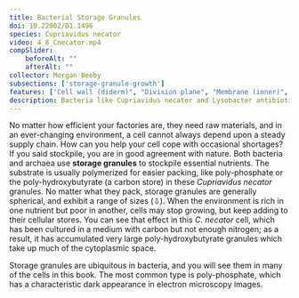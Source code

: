 ```yaml
---
title: Bacterial Storage Granules
doi: 10.22002/D1.1496
species: Cupriavidus necator
video: 4_8_Cnecator.mp4
compSlider:
    beforeAlt: ""
    afterAlt: ""
collector: Morgan Beeby
subsections: ['storage-granule-growth']
features: ["Cell wall (diderm)", "Division plane", "Membrane (inner)", "Membrane (outer)", "Ribosomes", "Storage granules"]
description: Bacteria like Cupriavidus necator and Lysobacter antibioticus stockpile nutrients like phosphate or carbon in storage granules
---
```


No matter how efficient your factories are, they need raw materials, and in an ever-changing environment, a cell cannot always depend upon a steady supply chain. How can you help your cell cope with occasional shortages? If you said stockpile, you are in good agreement with nature. Both bacteria and archaea use **storage granules** to stockpile essential nutrients. The substrate is usually polymerized for easier packing, like poly-phosphate or the poly-hydroxybutyrate (a carbon store) in these *Cupriavidus necator* granules. No matter what they pack, storage granules are generally spherical, and exhibit a range of sizes (⇩). When the environment is rich in one nutrient but poor in another, cells may stop growing, but keep adding to their cellular stores. You can see that effect in this *C. necator* cell, which has been cultured in a medium with carbon but not enough nitrogen; as a result, it has accumulated very large poly-hydroxybutyrate granules which take up much of the cytoplasmic space.

Storage granules are ubiquitous in bacteria, and you will see them in many of the cells in this book. The most common type is poly-phosphate, which has a characteristic dark appearance in electron microscopy images.


